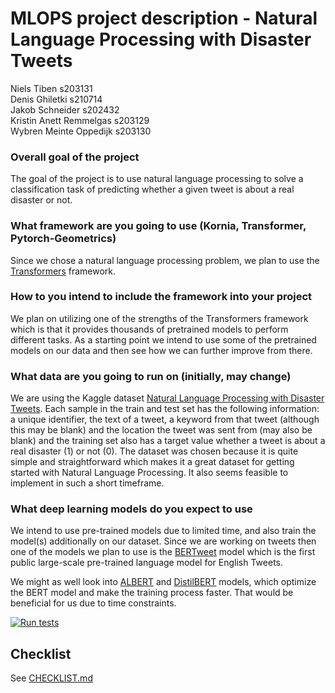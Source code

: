 # MLOPS project description - Natural Language Processing with Disaster Tweets

Niels Tiben s203131 \
Denis Ghiletki s210714 \
Jakob Schneider s202432 \
Kristin Anett Remmelgas s203129 \
Wybren Meinte Oppedijk s203130

### Overall goal of the project
The goal of the project is to use natural language processing to solve a classification task of predicting whether a given tweet is about a real disaster or not.
### What framework are you going to use (Kornia, Transformer, Pytorch-Geometrics)
Since we chose a natural language processing problem, we plan to use the [Transformers](https://github.com/huggingface/transformers) framework.
### How to you intend to include the framework into your project
We plan on utilizing one of the strengths of the Transformers framework which is that it provides thousands of pretrained models to perform different tasks. As a starting point we intend to use some of the pretrained models on our data and then see how we can further improve from there.
### What data are you going to run on (initially, may change)
We are using the Kaggle dataset [Natural Language Processing with Disaster Tweets](https://www.kaggle.com/c/nlp-getting-started/overview). Each sample in the train and test set has the following information: a unique identifier, the text of a tweet, a keyword from that tweet (although this may be blank) and the location the tweet was sent from (may also be blank) and the training set also has a target value whether a tweet is about a real disaster (1) or not (0). The dataset was chosen because it is quite simple and straightforward which makes it a great dataset for getting started with Natural Language Processing. It also seems feasible to implement in such a short timeframe.
### What deep learning models do you expect to use
We intend to use pre-trained models due to limited time, and also train the model(s) additionally on our dataset. Since we are working on tweets then one of the models we plan to use is the [BERTweet](https://huggingface.co/docs/transformers/model_doc/bertweet) model which is the first public large-scale pre-trained language model for English Tweets.

We might as well look into [ALBERT](https://huggingface.co/docs/transformers/model_doc/albert) and [DistilBERT](https://huggingface.co/docs/transformers/model_doc/distilbert) models, which optimize the BERT model and make the training process faster. That would be beneficial for us due to time constraints.

[![Run tests](https://github.com/nielstiben/MLOPS-Project/actions/workflows/tests.yml/badge.svg?branch=main)](https://github.com/nielstiben/MLOPS-Project/actions/workflows/tests.yml)

## Checklist
See [CHECKLIST.md](https://github.com/nielstiben/MLOPS-Project/blob/main/CHECKLIST.md)
